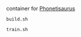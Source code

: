 container for [Phonetisaurus](https://github.com/AdolfVonKleist/Phonetisaurus)

```
build.sh

train.sh
```
